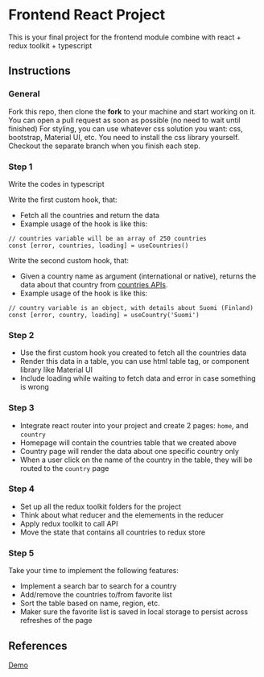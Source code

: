 # Frontend React Project

This is your final project for the frontend module combine with react + redux toolkit + typescript

## Instructions

### General

Fork this repo, then clone the **fork** to your machine and start working on it. You can open a pull request as soon as possible (no need to wait until finished)
For styling, you can use whatever css solution you want: css, bootstrap, Material UI, etc.
You need to install the css library yourself.
Checkout the separate branch when you finish each step. 

### Step 1
Write the codes in typescript

Write the first custom hook, that:

- Fetch all the countries and return the data
- Example usage of the hook is like this:

```
// countries variable will be an array of 250 countries
const [error, countries, loading] = useCountries()
```

Write the second custom hook, that:

- Given a country name as argument (international or native), returns the data about that country from [countries APIs](https://restcountries.com/).
- Example usage of the hook is like this:

```
// country variable is an object, with details about Suomi (Finland)
const [error, country, loading] = useCountry('Suomi')
```

### Step 2

- Use the first custom hook you created to fetch all the countries data
- Render this data in a table, you can use html table tag, or component library like Material UI
- Include loading while waiting to fetch data and error in case something is wrong


### Step 3

- Integrate react router into your project and create 2 pages: `home`, and `country`
- Homepage will contain the countries table that we created above
- Country page will render the data about one specific country only
- When a user click on the name of the country in the table, they will be routed to the `country` page

### Step 4

- Set up all the redux toolkit folders for the project
- Think about what reducer and the elemements in the reducer
- Apply redux toolkit to call API 
- Move the state that contains all countries to redux store


### Step 5

Take your time to implement the following features:

- Implement a search bar to search for a country
- Add/remove the countries to/from favorite list
- Sort the table based on name, region, etc.
- Maker sure the  favorite list is saved in local storage to persist across refreshes of the page 

## References

[Demo](https://flagify.netlify.app/)

